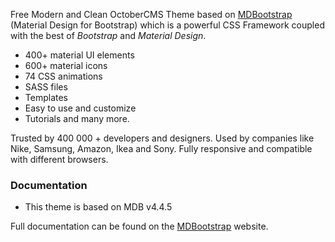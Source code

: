 Free Modern and Clean OctoberCMS Theme based on [MDBootstrap](https://mdbootstrap.com/legacy/jquery/4.4.5/?utm_source=4e323a&utm_id=4e323a) (Material Design for Bootstrap) which is a powerful CSS Framework coupled with the best of *Bootstrap* and *Material Design*. 

- 400+ material UI elements
- 600+ material icons 
- 74 CSS animations
- SASS files
- Templates
- Easy to use and customize
- Tutorials and many more.

Trusted by 400 000 + developers and designers. Used by companies like Nike, Samsung, Amazon, Ikea and Sony. Fully responsive and compatible with different browsers.

### Documentation

* This theme is based on MDB v4.4.5

Full documentation can be found on the [MDBootstrap](https://mdbootstrap.com/legacy/jquery/4.4.5/?utm_source=4e323a&utm_id=4e323a) website.
